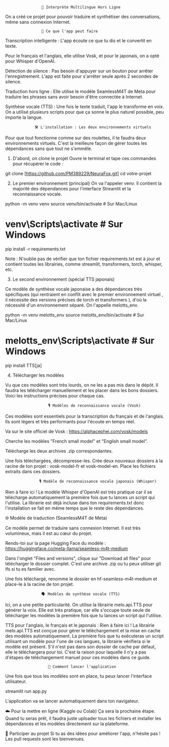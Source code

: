 






                    🧠 Interprète Multilingue Hors Ligne

On a créé ce projet pour pouvoir traduire et synthétiser des conversations, même sans connexion Internet. 


                    🌟 Ce que l'app peut faire


Transcription intelligente : L'app écoute ce que tu dis et le convertit en texte. 

Pour le français et l'anglais, elle utilise Vosk, et pour le japonais, on a opté pour Whisper d'OpenAI.

Détection de silence : Pas besoin d'appuyer sur un bouton pour arrêter l'enregistrement. L'app est faite pour s'arrêter seule après 2 secondes de silence.

Traduction hors ligne : Elle utilise le modèle SeamlessM4T de Meta pour traduire les phrases sans avoir besoin d'être connectée à Internet.


Synthèse vocale (TTS) : Une fois le texte traduit, l'app le transforme en voix. On a utilisé plusieurs scripts pour que ça sonne le plus naturel possible, peu importe la langue.





                 🛠️ L'installation : Les deux environnements virtuels



Pour que tout fonctionne comme sur des roulettes, il te faudra deux environnements virtuels. C'est la meilleure façon de gérer toutes les dépendances sans que tout ne s'emmêle.





1. D'abord, on clone le projet
Ouvre le terminal et tape ces commandes pour récupérer le code :

git clone [https://github.com/PM389229/NeuraFox.git]
cd votre-projet






2. Le premier environnement (principal)
On va l'appeler venv. Il contient la majorité des dépendances pour l'interface Streamlit et la reconnaissance vocale.

python -m venv venv
source venv/bin/activate  # Sur Mac/Linux
# venv\Scripts\activate  # Sur Windows
pip install -r requirements.txt

Note : N'oublie pas de vérifier que ton fichier requirements.txt est à jour et contient toutes les librairies, comme streamlit, transformers, torch, whisper, etc.





3. Le second environnement (spécial TTS japonais)

Ce modèle de synthèse vocale japonaise a des dépendances très spécifiques (qui rentraient en conflit avec le premier environnement virtuel , il nécessite des versions précises de torch et transformers ), d'où la nécessité d'un environnement séparé. On l'appelle  melotts_env.

python -m venv melotts_env
source melotts_env/bin/activate # Sur Mac/Linux
# melotts_env\Scripts\activate  # Sur Windows
pip install TTS[ja]





4. Télécharger les modèles



Vu que ces modèles sont très lourds, on ne les a pas mis dans le dépôt.
Il faudra les télécharger manuellement et les placer dans les bons dossiers. Voici les instructions précises pour chaque cas.



                       🎙️ Modèles de reconnaissance vocale (Vosk)

Ces modèles sont essentiels pour la transcription du français et de l'anglais. 
Ils sont légers et très performants pour l'écoute en temps réel.

Va sur le site officiel de Vosk : https://alphacephei.com/vosk/models

Cherche les modèles "French small model" et "English small model".

Télécharge les deux archives .zip correspondantes.

Une fois téléchargées, décompresse-les. Crée deux nouveaux dossiers à la racine de ton projet : vosk-model-fr et vosk-model-en. Place les fichiers extraits dans ces dossiers.

                   🎙️ Modèle de reconnaissance vocale japonais (Whisper)

Rien à faire ici ! Le modèle Whisper d'OpenAI est très pratique car il se télécharge automatiquement la première fois que tu lances un script qui l'utilise. La librairie est déjà incluse dans ton requirements.txt donc l'installation se fait en même temps que le reste des dépendances. 

🌐 Modèle de traduction (SeamlessM4T de Meta)

Ce modèle permet de traduire sans connexion Internet. Il est très volumineux, mais il est au cœur du projet.

Rends-toi sur la page Hugging Face du modèle : https://huggingface.co/meta-llama/seamless-m4t-medium

Dans l'onglet "Files and versions", clique sur "Download all files" pour télécharger le dossier complet. C'est une archive .zip ou tu peux utiliser git lfs si tu es familier avec.

Une fois téléchargé, renomme le dossier en hf-seamless-m4t-medium et place-le à la racine de ton projet.



                    🗣️ Modèles de synthèse vocale (TTS)
Ici, on a une petite particularité. On utilise la librairie melo.api.TTS pour générer la voix. Elle est très pratique, car elle s'occupe toute seule de télécharger les modèles la première fois que tu lances un script qui l'utilise.

TTS pour l'anglais, le français et le japonais :
Rien à faire ici ! La librairie melo.api.TTS est conçue pour gérer le téléchargement et la mise en cache des modèles automatiquement. La première fois que tu exécuteras un script utilisant un modèle pour l'une de ces langues, la librairie vérifiera si le modèle est présent. S'il n'est pas dans son dossier de cache par défaut, elle le téléchargera pour toi. C'est la raison pour laquelle il n'y a pas d'étapes de téléchargement manuel pour ces modèles dans ce guide.







                       🏃 Comment lancer l'application

Une fois que tous les modèles sont en place, tu peux lancer l'interface utilisateur.

streamlit run app.py

L'application va se lancer automatiquement dans ton navigateur.

☁️ Pour la mettre en ligne (Kaggle ou Colab)
Ça sera la prochaine étape. Quand tu seras prêt, il faudra juste uploader tous les fichiers et installer les dépendances et les modèles directement sur la plateforme.

🤝 Participer au projet
Si tu as des idées pour améliorer l'app, n'hésite pas ! Les pull requests sont les bienvenues.